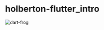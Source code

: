 # holberton-flutter_intro

![dart-frog](https://github.com/tayloradam1999/holberton-flutter_intro/blob/main/70760bf1e88b184bb1bc.png)